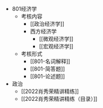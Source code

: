 - 801经济学
	- 考核内容
		- [[政治经济学]]
		- 西方经济学
			- [[微观经济学]]
			- [[宏观经济学]]
	- 考核形式
		- [[801-名词解释]]
		- [[801-简答题]]
		- [[801-论述题]]
- 政治
	- [[2022肖秀荣精讲精练]]
	- [[2022肖秀荣精讲精练（目录）]]